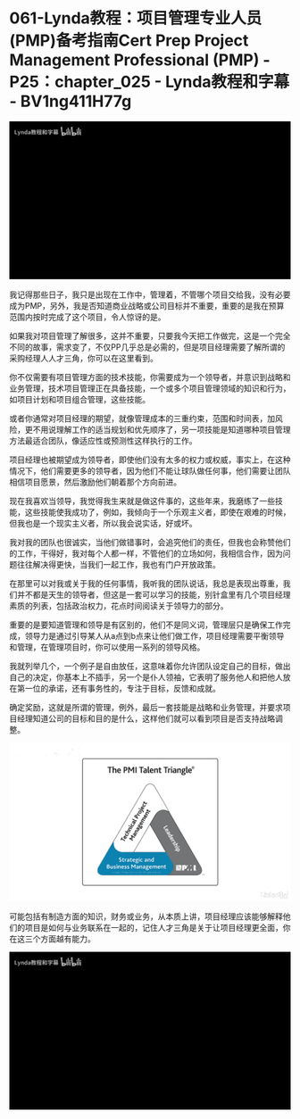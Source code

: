 # 061-Lynda教程：项目管理专业人员(PMP)备考指南Cert Prep Project Management Professional (PMP) - P25：chapter_025 - Lynda教程和字幕 - BV1ng411H77g

![](img/aaa6bf3be09db0e64aac67772c572de8_0.png)

我记得那些日子，我只是出现在工作中，管理着，不管哪个项目交给我，没有必要成为PMP，另外，我是否知道商业战略或公司目标并不重要，重要的是我在预算范围内按时完成了这个项目，令人惊讶的是。

如果我对项目管理了解很多，这并不重要，只要我今天把工作做完，这是一个完全不同的故事，需求变了，不仅PP几乎总是必需的，但是项目经理需要了解所谓的采购经理人人才三角，你可以在这里看到。

你不仅需要有项目管理方面的技术技能，你需要成为一个领导者，并意识到战略和业务管理，技术项目管理正在具备技能，一个或多个项目管理领域的知识和行为，如项目计划和项目组合管理，这些技能。

或者你通常对项目经理的期望，就像管理成本的三重约束，范围和时间表，加风险，更不用说理解工作的适当规划和优先顺序了，另一项技能是知道哪种项目管理方法最适合团队，像适应性或预测性这样执行的工作。

项目经理也被期望成为领导者，即使他们没有太多的权力或权威，事实上，在这种情况下，他们需要更多的领导者，因为他们不能让球队做任何事，他们需要让团队相信项目愿景，然后激励他们朝着那个方向前进。

现在我喜欢当领导，我觉得我生来就是做这件事的，这些年来，我磨练了一些技能，这些技能使我成功了，例如，我倾向于一个乐观主义者，即使在艰难的时候，但我也是一个现实主义者，所以我会说实话，好或坏。

我对我的团队也很诚实，当他们做错事时，会追究他们的责任，但我也会称赞他们的工作，干得好，我对每个人都一样，不管他们的立场如何，我相信合作，因为问题往往解决得更快，当我们一起工作，我也有门户开放政策。

在那里可以对我或关于我的任何事情，我听我的团队说话，我总是表现出尊重，我们并不都是天生的领导者，但这是一套可以学习的技能，别针盒里有几个项目经理素质的列表，包括政治权力，花点时间阅读关于领导力的部分。

重要的是要知道管理和领导是有区别的，他们不是同义词，管理层只是确保工作完成，领导力是通过引导某人从a点到b点来让他们做工作，项目经理需要平衡领导和管理，在管理项目时，你可以使用一系列的领导风格。

我就列举几个，一个例子是自由放任，这意味着你允许团队设定自己的目标，做出自己的决定，你基本上不插手，另一个是仆人领袖，它表明了服务他人和把他人放在第一位的承诺，还有事务性的，专注于目标，反馈和成就。

确定奖励，这就是所谓的管理，例外，最后一套技能是战略和业务管理，并要求项目经理知道公司的目标和目的是什么，这样他们就可以看到项目是否支持战略调整。



![](img/aaa6bf3be09db0e64aac67772c572de8_2.png)

可能包括有制造方面的知识，财务或业务，从本质上讲，项目经理应该能够解释他们的项目是如何与业务联系在一起的，记住人才三角是关于让项目经理更全面，你在这三个方面越有能力。



![](img/aaa6bf3be09db0e64aac67772c572de8_4.png)
